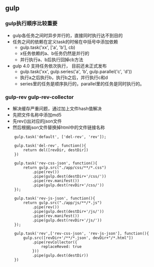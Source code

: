 
## gulp

### gulp执行顺序比较重要
* gulp各任务之间时异步并行的，直接同时执行达不到目的
* 任务之间的依赖在定义task的时候在中括号中添加依赖
    - gulp.task('xx', ['a', 'b'], cb)
    - x任务依赖的a、b任务仍然是并行的
    - 并行执行a、b后执行回掉cb方法
* gulp 4.0 支持任务依次执行， 目前还未正式发布
    - gulp.task('xx', gulp.series('a', 'b', gulp.parallel('c', 'd'))
    - 执行a之后执行b，执行b之后，并行执行c和d
    - series里的任务是顺序执行的，parallel里的任务是同时执行的。


### gulp-rev gulp-rev-collector
* 解决缓存严重问题，通过加上文件hash值解决
* 先把文件名称中添加md5
* 先rev()出对应的json文件
* 然后根据json文件替换掉html中的文件链接名称
```
    gulp.task('default', ['del-rev', 'rev']);

    gulp.task('del-rev', function(){
        return del([revDir, destDir])
    })

    gulp.task('rev-css-json', function(){
        return gulp.src("./app/css/**/*.css")
            .pipe(rev())
            .pipe(gulp.dest(destDir+'/css/'))
            .pipe(rev.manifest())
            .pipe(gulp.dest(revDir+'/css/'))
    });

    gulp.task('rev-js-json', function(){
        return gulp.src("./app/js/**/*.js")
            .pipe(rev())
            .pipe(gulp.dest(destDir+'/js/'))
            .pipe(rev.manifest())
            .pipe(gulp.dest(revDir+'/js/'))
    });

    gulp.task('rev',['rev-css-json', 'rev-js-json'], function(){
        gulp.src([revDir+'/**/*.json', devDir+"/*.html"])
            .pipe(revCollector({
                replaceReved: true
            }))
            .pipe(gulp.dest(destDir))
    })
```